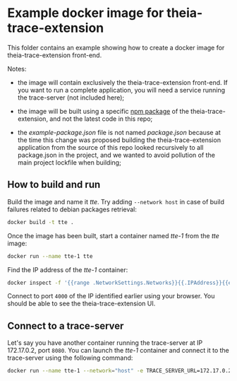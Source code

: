 # Example docker image for theia-trace-extension

This folder contains an example showing how to create a docker image
for theia-trace-extension front-end.

Notes:

- the image will contain exclusively the theia-trace-extension front-end.
  If you want to run a complete application, you will need a service
  running the trace-server (not included here);

- the image will be built using a specific [npm package] of the
  theia-trace-extension, and not the latest code in this repo;

- the *example-package.json* file is not named *package.json* because
  at the time this change was proposed building the theia-trace-extension
  application from the source of this repo looked recursively to all
  package.json in the project, and we wanted to avoid pollution of the
  main project lockfile when building;

## How to build and run

Build the image and name it *tte*. Try adding `--network host` in case
of build failures related to debian packages retrieval:

```bash
docker build -t tte .
```

Once the image has been built, start a container named *tte-1* from
the *tte* image:

```bash
docker run --name tte-1 tte
```

Find the IP address of the *tte-1* container:

```bash
docker inspect -f '{{range .NetworkSettings.Networks}}{{.IPAddress}}{{end}}' tte-1
```

Connect to port `4000` of the IP identified earlier using your browser.
You should be able to see the theia-trace-extension UI.

## Connect to a trace-server

Let's say you have another container running the trace-server at
IP 172.17.0.2, port `8080`. You can launch the *tte-1* container and
connect it to the trace-server using the following command:

```bash
docker run --name tte-1 --network="host" -e TRACE_SERVER_URL=172.17.0.2:8080/tsp/api tte
```

[npm package]: https://www.npmjs.com/package/theia-traceviewer
